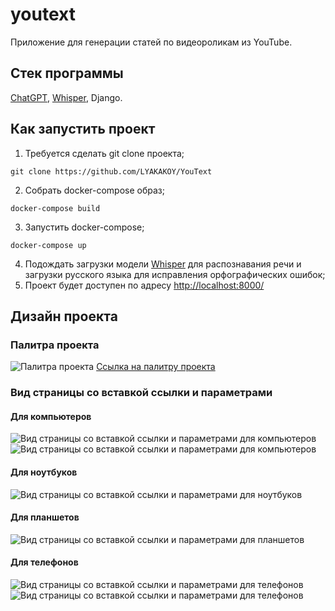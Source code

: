 # youtext
Приложение для генерации статей по видеороликам из YouTube.

## Стек программы
[ChatGPT](https://platform.openai.com/docs/guides/gpt/chat-completions-api), [Whisper](https://github.com/openai/whisper), Django.

## Как запустить проект
1. Требуется сделать git clone проекта;
```
git clone https://github.com/LYAKAKOY/YouText
```
2. Собрать docker-compose образ;
```
docker-compose build
```
3. Запустить docker-compose;
```
docker-compose up
```
4. Подождать загрузки модели [Whisper](https://github.com/openai/whisper) для распознавания речи и загрузки русского языка для исправления орфографических ошибок;
5. Проект будет доступен по адресу [http://localhost:8000/](http://localhost:8000/)
## Дизайн проекта
### Палитра проекта
![Палитра проекта](https://i.imgur.com/iAV7ysi.png)
[Ссылка на палитру проекта](https://coolors.co/palette/202020-0e0e0e-1a1a1a-ffffff)

### Вид страницы со вставкой ссылки и параметрами
#### Для компьютеров
![Вид страницы со вставкой ссылки и параметрами для компьютеров](https://i.imgur.com/JhM3Iw2.png)
![Вид страницы со вставкой ссылки и параметрами для компьютеров](https://i.imgur.com/FmF8RkE.png)
#### Для ноутбуков
![Вид страницы со вставкой ссылки и параметрами для ноутбуков](https://i.imgur.com/dCaWbr8.png)
#### Для планшетов
![Вид страницы со вставкой ссылки и параметрами для планшетов](https://i.imgur.com/vCdpMqf.png)
#### Для телефонов
![Вид страницы со вставкой ссылки и параметрами для телефонов](https://i.imgur.com/Ar9Ye01.png)
![Вид страницы со вставкой ссылки и параметрами для телефонов](https://i.imgur.com/Yw5Nk5A.png)

